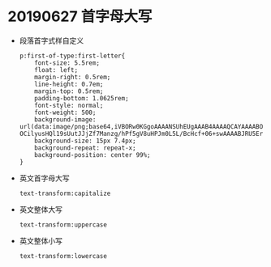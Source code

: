 # 20190627 首字母大写

- 段落首字式样自定义
    ```
    p:first-of-type:first-letter{
        font-size: 5.5rem;
        float: left;
        margin-right: 0.5rem;
        line-height: 0.7em;
        margin-top: 0.5rem;
        padding-bottom: 1.0625rem;
        font-style: normal;
        font-weight: 500;
        background-image: url(data:image/png;base64,iVBORw0KGgoAAAANSUhEUgAAAB4AAAAQCAYAAAABOs/SAAAACXBIW…OCilyusHQl19sUutJJjZf7Manzg/hPf5gV8uHPJm0L5L/BcHcf+06+swAAAABJRU5ErkJggg==);
        background-size: 15px 7.4px;
        background-repeat: repeat-x;
        background-position: center 99%;
    }
    ```

- 英文首字母大写

    ```
    text-transform:capitalize
    ```
    
- 英文整体大写

    ```
    text-transform:uppercase
    ```

- 英文整体小写

    ```
    text-transform:lowercase
    ```